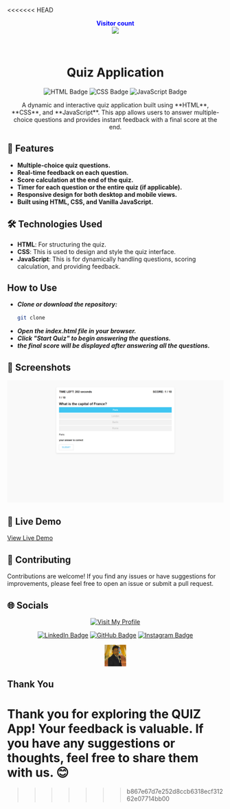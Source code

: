 <<<<<<< HEAD
<p align="center">
  <b style="color: blue;  ">Visitor count</b>
  <br>
  <a style="" href="https://github.com/Akki-soni">
  <img src="https://komarev.com/ghpvc/?username=akki-soni&label=Profile%20views&color=0e75b6&style=flat" />
  </a>
</p>
<p align="center"> <a href="https://twitter.com/" target="blank"><img src="https://img.shields.io/twitter/follow/?logo=twitter&style=for-the-badge" alt="" /></a> </p>

<h1 align="center">Quiz Application</h1>

<p align="center">
  <img src="https://img.shields.io/badge/HTML-E34F26?style=for-the-badge&logo=html5&logoColor=white" alt="HTML Badge">
  <img src="https://img.shields.io/badge/CSS-1572B6?style=for-the-badge&logo=css3&logoColor=white" alt="CSS Badge">
  <img src="https://img.shields.io/badge/JavaScript-F7DF1E?style=for-the-badge&logo=javascript&logoColor=black" alt="JavaScript Badge">
</p>

<p align="center">
  A dynamic and interactive quiz application built using **HTML**, **CSS**, and **JavaScript**. This app allows users to answer multiple-choice questions and provides instant feedback with a final score at the end.
</p>

## 🚀 Features

- **Multiple-choice quiz questions.**
- **Real-time feedback on each question.**
- **Score calculation at the end of the quiz.**
- **Timer for each question or the entire quiz (if applicable).**
- **Responsive design for both desktop and mobile views.**
- **Built using HTML, CSS, and Vanilla JavaScript.**

## 🛠️ Technologies Used

- **HTML**: For structuring the quiz.
- **CSS**: This is used to design and style the quiz interface.
- **JavaScript**: This is for dynamically handling questions, scoring calculation, and providing feedback.

## How to Use

- **_Clone or download the repository:_**
  ```bash
  git clone
  ```
- **_*Open the index.html file in your browser.*_**
- **_*Click "Start Quiz" to begin answering the questions.*_**
- **_*the final score will be displayed after answering all the questions.*_**

## 🌟 Screenshots

![Quiz Screenshot](/Quiz%20Screenshot.png)

## 🔗 Live Demo

[View Live Demo](https://quiz-app-sable-six.vercel.app/)

## 🤝 Contributing

Contributions are welcome! If you find any issues or have suggestions for improvements, please feel free to open an issue or submit a pull request.

## 🌐 Socials

<div align="center">

[![Visit My Profile](https://img.shields.io/badge/Visit%20My%20Profile-%23121011.svg?style=for-the-badge&logo=github&logoColor=white)](https://github.com/Akki-soni)

[![LinkedIn Badge](https://img.shields.io/badge/LinkedIn-%230077B5.svg?logo=linkedin&logoColor=white)](https://www.linkedin.com/in/akashchandraverma/)
[![GitHub Badge](https://img.shields.io/badge/GitHub-%23121011.svg?style=for-the-badge&logo=github&logoColor=white)](https://github.com/Akki-soni)
[![Instagram Badge](https://img.shields.io/badge/Instagram-%23E4405F.svg?style=for-the-badge&logo=instagram&logoColor=white)](https://www.instagram.com/akki_214g/)

<a href="">
  <img src="logoo.jpeg" alt="Icon" style="vertical-align:middle; width:50px; height:auto;">
</a>

</div>

## Thank You

Thank you for exploring the QUIZ App! Your feedback is valuable. If you have any suggestions or thoughts, feel free to share them with us. 😊
=======

>>>>>>> b867e67d7e252d8ccb6318ecf31262e07714bb00
